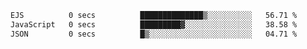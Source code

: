 <!--START_SECTION:waka-->

```txt
EJS          0 secs          ██████████████▒░░░░░░░░░░   56.71 %
JavaScript   0 secs          █████████▓░░░░░░░░░░░░░░░   38.58 %
JSON         0 secs          █▒░░░░░░░░░░░░░░░░░░░░░░░   04.71 %
```

<!--END_SECTION:waka-->
